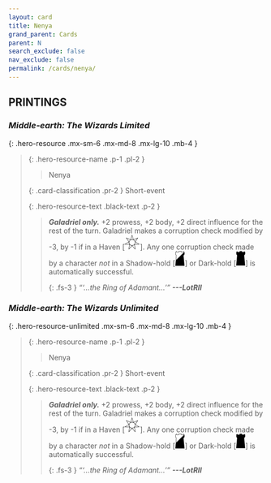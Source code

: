 ```yaml
---
layout: card
title: Nenya
grand_parent: Cards
parent: N
search_exclude: false
nav_exclude: false
permalink: /cards/nenya/
---
```


## PRINTINGS


### _Middle-earth: The Wizards Limited_

{: .hero-resource .mx-sm-6 .mx-md-8 .mx-lg-10 .mb-4 }
> {: .hero-resource-name .p-1 .pl-2 }
> > <div class="card-mp"></div>
> > <div class="card-name">Nenya</div>
>
> {: .card-classification .pr-2 }
> Short-event
>
> {: .hero-resource-text .black-text .p-2 }
> > _**Galadriel only.**_ +2 prowess, +2 body, +2 direct influence for the rest of the turn. Galadriel makes a corruption check modified by -3, by -1 if in a Haven <nobr>[<img src="/assets/images/free-haven.svg">]</nobr>. Any one corruption check made by a character _not_ in a Shadow-hold <nobr>[<img src="/assets/images/shadow-hold.svg">]</nobr> or Dark-hold <nobr>[<img src="/assets/images/dark-hold.svg">]</nobr> is automatically successful. 
> > 
> > {: .fs-3 } 
> > _“‘...the Ring of Adamant...’”_ ***---&#65279;LotRII*** 
> 

### _Middle-earth: The Wizards Unlimited_

{: .hero-resource-unlimited .mx-sm-6 .mx-md-8 .mx-lg-10 .mb-4 }
> {: .hero-resource-name .p-1 .pl-2 }
> > <div class="card-mp"></div>
> > <div class="card-name">Nenya</div>
>
> {: .card-classification .pr-2 }
> Short-event
>
> {: .hero-resource-text .black-text .p-2 }
> > _**Galadriel only.**_ +2 prowess, +2 body, +2 direct influence for the rest of the turn. Galadriel makes a corruption check modified by -3, by -1 if in a Haven <nobr>[<img src="/assets/images/free-haven.svg">]</nobr>. Any one corruption check made by a character _not_ in a Shadow-hold <nobr>[<img src="/assets/images/shadow-hold.svg">]</nobr> or Dark-hold <nobr>[<img src="/assets/images/dark-hold.svg">]</nobr> is automatically successful. 
> > 
> > {: .fs-3 } 
> > _“‘...the Ring of Adamant...’”_ ***---&#65279;LotRII*** 
> 
